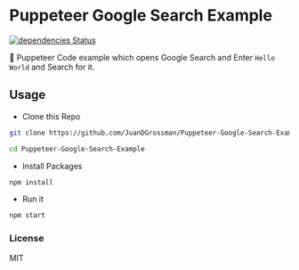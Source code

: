 # Puppeteer Google Search Example

[![dependencies Status](https://david-dm.org/JuanDGrossman/Puppeteer-Google-Search-Example/status.svg?style=flat-square)](https://david-dm.org/JuanDGrossman/Puppeteer-Google-Search-Example)

🍭 Puppeteer Code example which opens Google Search and Enter `Hello World` and Search for it.

## Usage

- Clone this Repo

```sh
git clone https://github.com/JuanDGrossman/Puppeteer-Google-Search-Example.git
```

```sh
cd Puppeteer-Google-Search-Example
```

- Install Packages

```sh
npm install
```

- Run it

```sh
npm start
```

### License

MIT

